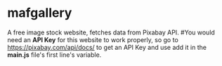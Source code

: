# mafgallery
A free image stock website, fetches data from Pixabay API.
#You would need an <b>API Key</b> for this website to work properly, so go to https://pixabay.com/api/docs/ to get an API Key and use add it in the <b>main.js</b> file's first line's variable.
